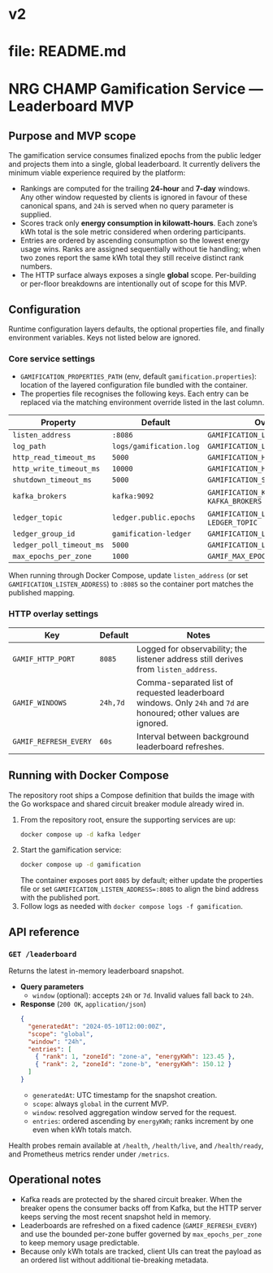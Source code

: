 # v2
# file: README.md
# NRG CHAMP Gamification Service — Leaderboard MVP

## Purpose and MVP scope

The gamification service consumes finalized epochs from the public ledger and
projects them into a single, global leaderboard. It currently delivers the
minimum viable experience required by the platform:

- Rankings are computed for the trailing **24-hour** and **7-day** windows. Any
  other window requested by clients is ignored in favour of these canonical
  spans, and `24h` is served when no query parameter is supplied.
- Scores track only **energy consumption in kilowatt-hours**. Each zone’s
  kWh total is the sole metric considered when ordering participants.
- Entries are ordered by ascending consumption so the lowest energy usage wins.
  Ranks are assigned sequentially without tie handling; when two zones report
  the same kWh total they still receive distinct rank numbers.
- The HTTP surface always exposes a single **global** scope. Per-building or
  per-floor breakdowns are intentionally out of scope for this MVP.

## Configuration

Runtime configuration layers defaults, the optional properties file, and finally
environment variables. Keys not listed below are ignored.

### Core service settings

- `GAMIFICATION_PROPERTIES_PATH` (env, default `gamification.properties`):
  location of the layered configuration file bundled with the container.
- The properties file recognises the following keys. Each entry can be replaced
  via the matching environment override listed in the last column.

| Property | Default | Override env |
| --- | ------- | ------------- |
| `listen_address` | `:8086` | `GAMIFICATION_LISTEN_ADDRESS` |
| `log_path` | `logs/gamification.log` | `GAMIFICATION_LOG_PATH` |
| `http_read_timeout_ms` | `5000` | `GAMIFICATION_HTTP_READ_TIMEOUT_MS` |
| `http_write_timeout_ms` | `10000` | `GAMIFICATION_HTTP_WRITE_TIMEOUT_MS` |
| `shutdown_timeout_ms` | `5000` | `GAMIFICATION_SHUTDOWN_TIMEOUT_MS` |
| `kafka_brokers` | `kafka:9092` | `GAMIFICATION_KAFKA_BROKERS` or `KAFKA_BROKERS` |
| `ledger_topic` | `ledger.public.epochs` | `GAMIFICATION_LEDGER_TOPIC` or `LEDGER_TOPIC` |
| `ledger_group_id` | `gamification-ledger` | `GAMIFICATION_LEDGER_GROUP` |
| `ledger_poll_timeout_ms` | `5000` | `GAMIFICATION_LEDGER_POLL_TIMEOUT_MS` |
| `max_epochs_per_zone` | `1000` | `GAMIF_MAX_EPOCHS_PER_ZONE` |

When running through Docker Compose, update `listen_address` (or set
`GAMIFICATION_LISTEN_ADDRESS`) to `:8085` so the container port matches the
published mapping.

### HTTP overlay settings

| Key | Default | Notes |
| --- | ------- | ----- |
| `GAMIF_HTTP_PORT` | `8085` | Logged for observability; the listener address still derives from `listen_address`. |
| `GAMIF_WINDOWS` | `24h,7d` | Comma-separated list of requested leaderboard windows. Only `24h` and `7d` are honoured; other values are ignored. |
| `GAMIF_REFRESH_EVERY` | `60s` | Interval between background leaderboard refreshes. |

## Running with Docker Compose

The repository root ships a Compose definition that builds the image with the
Go workspace and shared circuit breaker module already wired in.

1. From the repository root, ensure the supporting services are up:
   ```bash
   docker compose up -d kafka ledger
   ```
2. Start the gamification service:
   ```bash
   docker compose up -d gamification
   ```
   The container exposes port `8085` by default; either update the properties
   file or set `GAMIFICATION_LISTEN_ADDRESS=:8085` to align the bind address with
   the published port.
3. Follow logs as needed with `docker compose logs -f gamification`.

## API reference

### `GET /leaderboard`

Returns the latest in-memory leaderboard snapshot.

- **Query parameters**
  - `window` (optional): accepts `24h` or `7d`. Invalid values fall back to
    `24h`.
- **Response** (`200 OK`, `application/json`)
  ```json
  {
    "generatedAt": "2024-05-10T12:00:00Z",
    "scope": "global",
    "window": "24h",
    "entries": [
      { "rank": 1, "zoneId": "zone-a", "energyKWh": 123.45 },
      { "rank": 2, "zoneId": "zone-b", "energyKWh": 150.12 }
    ]
  }
  ```
  - `generatedAt`: UTC timestamp for the snapshot creation.
  - `scope`: always `global` in the current MVP.
  - `window`: resolved aggregation window served for the request.
  - `entries`: ordered ascending by `energyKWh`; ranks increment by one even
    when kWh totals match.

Health probes remain available at `/health`, `/health/live`, and
`/health/ready`, and Prometheus metrics render under `/metrics`.

## Operational notes

- Kafka reads are protected by the shared circuit breaker. When the breaker
  opens the consumer backs off from Kafka, but the HTTP server keeps serving the
  most recent snapshot held in memory.
- Leaderboards are refreshed on a fixed cadence (`GAMIF_REFRESH_EVERY`) and use
  the bounded per-zone buffer governed by `max_epochs_per_zone` to keep memory
  usage predictable.
- Because only kWh totals are tracked, client UIs can treat the payload as an
  ordered list without additional tie-breaking metadata.
